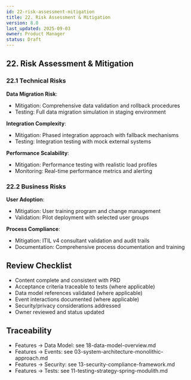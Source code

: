 ```yaml
---
id: 22-risk-assessment-mitigation
title: 22. Risk Assessment & Mitigation
version: 8.0
last_updated: 2025-09-03
owner: Product Manager
status: Draft
---
```


## 22. Risk Assessment & Mitigation

### 22.1 Technical Risks

**Data Migration Risk**:

- Mitigation: Comprehensive data validation and rollback procedures
- Testing: Full data migration simulation in staging environment

**Integration Complexity**:

- Mitigation: Phased integration approach with fallback mechanisms
- Testing: Integration testing with mock external systems

**Performance Scalability**:

- Mitigation: Performance testing with realistic load profiles
- Monitoring: Real-time performance metrics and alerting

### 22.2 Business Risks

**User Adoption**:

- Mitigation: User training program and change management
- Validation: Pilot deployment with selected user groups

**Process Compliance**:

- Mitigation: ITIL v4 consultant validation and audit trails
- Documentation: Comprehensive process documentation and training

## Review Checklist

- Content complete and consistent with PRD
- Acceptance criteria traceable to tests (where applicable)
- Data model references validated (where applicable)
- Event interactions documented (where applicable)
- Security/privacy considerations addressed
- Owner reviewed and status updated

## Traceability

- Features → Data Model: see 18-data-model-overview.md
- Features → Events: see 03-system-architecture-monolithic-approach.md
- Features → Security: see 13-security-compliance-framework.md
- Features → Tests: see 11-testing-strategy-spring-modulith.md
